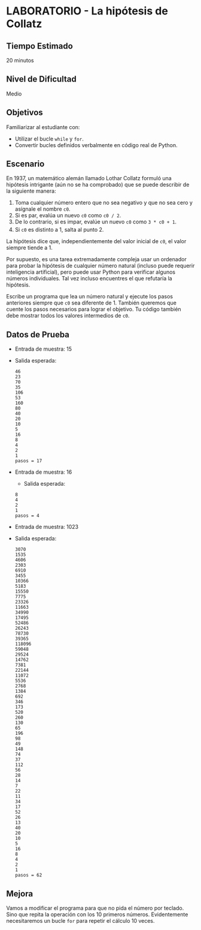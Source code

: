 # LABORATORIO - La hipótesis de Collatz

## Tiempo Estimado

20 minutos

## Nivel de Dificultad

Medio

## Objetivos

Familiarizar al estudiante con:

* Utilizar el bucle `while` y `for`.
* Convertir bucles definidos verbalmente en código real de Python.

## Escenario

En 1937, un matemático alemán llamado Lothar Collatz formuló una hipótesis intrigante (aún no se ha comprobado) que se puede describir de la siguiente manera:

1. Toma cualquier número entero que no sea negativo y que no sea cero y asígnale el nombre `c0`.
2. Si es par, evalúa un nuevo `c0` como `c0 / 2`.
3. De lo contrario, si es impar, evalúe un nuevo  `c0` como `3 * c0 + 1`.
4. Si `c0` es distinto a 1, salta al punto 2.

La hipótesis dice que, independientemente del valor inicial de `c0`, el valor siempre tiende a 1.

Por supuesto, es una tarea extremadamente compleja usar un ordenador para probar la hipótesis de cualquier número natural (incluso puede requerir inteligencia artificial), pero puede usar Python para verificar algunos números individuales. Tal vez incluso encuentres el que refutaría la hipótesis.

Escribe un programa que lea un número natural y ejecute los pasos anteriores siempre que `c0` sea diferente de 1. También queremos que cuente los pasos necesarios para lograr el objetivo. Tu código también debe mostrar todos los valores intermedios de `c0`.


## Datos de Prueba

* Entrada de muestra: 15
* Salida esperada:
    ```
    46
    23
    70
    35
    106
    53
    160
    80
    40
    20
    10
    5
    16
    8
    4
    2
    1
    pasos = 17
    ```
* Entrada de muestra: 16
    * Salida esperada:
    ```
    8
    4
    2
    1
    pasos = 4
    ```

* Entrada de muestra: 1023
* Salida esperada:

    ```
    3070
    1535
    4606
    2303
    6910
    3455
    10366
    5183
    15550
    7775
    23326
    11663
    34990
    17495
    52486
    26243
    78730
    39365
    118096
    59048
    29524
    14762
    7381
    22144
    11072
    5536
    2768
    1384
    692
    346
    173
    520
    260
    130
    65
    196
    98
    49
    148
    74
    37
    112
    56
    28
    14
    7
    22
    11
    34
    17
    52
    26
    13
    40
    20
    10
    5
    16
    8
    4
    2
    1
    pasos = 62
    ```

## Mejora 

Vamos a modificar el programa para que no pida el número por teclado. Sino que repita la operación con los 10 primeros números. Evidentemente necesitaremos un bucle `for` para repetir el cálculo 10 veces.
